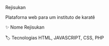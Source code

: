 Rejisukan

Plataforna web para um instituto de karatê


✨ Nome	Rejisukan

🏷️ Tecnologias	HTML, JAVASCRIPT, CSS, PHP
